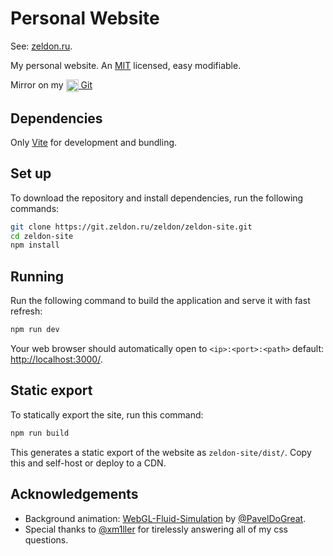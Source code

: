 # Personal Website

See: [zeldon.ru](https://zeldon.ru).

My personal website. An [MIT](https://git.zeldon.ru/zeldon/zeldon-site/src/branch/main/LICENSE) licensed, easy modifiable.

Mirror on my [<img src="https://git.zeldon.ru/assets/img/logo.svg" align="center" width="20" height="20"/> Git](https://git.zeldon.ru/zeldon/zeldon-site)

## Dependencies

Only [Vite](https://vitejs.dev/) for development and bundling.

## Set up

To download the repository and install dependencies, run the following commands:

```bash
git clone https://git.zeldon.ru/zeldon/zeldon-site.git
cd zeldon-site
npm install
```

## Running

Run the following command to build the application and serve it with fast refresh:

```bash
npm run dev
```

Your web browser should automatically open to `<ip>:<port>:<path>` default: [http://localhost:3000/](http://localhost:3000/).

## Static export

To statically export the site, run this command:

```bash
npm run build
```

This generates a static export of the website as `zeldon-site/dist/`. Copy this and self-host or deploy to a CDN.

## Acknowledgements

* Background animation: [WebGL-Fluid-Simulation](https://github.com/PavelDoGreat/WebGL-Fluid-Simulation) by [@PavelDoGreat](https://github.com/PavelDoGreat).
* Special thanks to [@xm1ller](https://github.com/xm1ller) for tirelessly answering all of my css questions.
